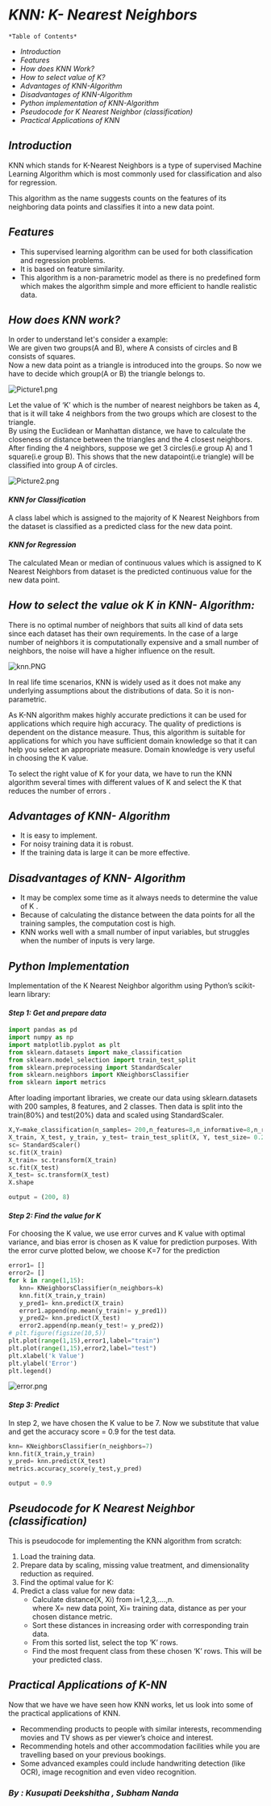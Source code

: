 # *KNN: K- Nearest Neighbors* 

`*Table of Contents*`

* _*Introduction*_
* _*Features*_
* _*How does KNN Work?*_
* _*How to select value of K?*_
* _*Advantages of KNN-Algorithm*_
* _*Disadvantages of KNN-Algorithm*_
* _*Python implementation of KNN-Algorithm*_
* _*Pseudocode for K Nearest Neighbor (classification)*_
* _*Practical Applications of KNN*_

## *Introduction*
KNN which stands for K-Nearest Neighbors is a type of supervised Machine Learning Algorithm which is most commonly used for classification and also for regression.  

This algorithm as the name suggests counts on the features of its neighboring data points and classifies it into a new data point. 

## *Features*
* This supervised learning algorithm can be used for both classification and regression problems. 
* It is based on feature similarity.
* This algorithm is a non-parametric model as there is no predefined form which makes the algorithm simple and more efficient to handle realistic data.

## *How does KNN work?*
In order to understand let's consider a example:  
We are given two groups(A and B), where A consists of circles and B consists of squares.  
Now a new data point as a triangle is introduced into the groups. So now we have to decide which group(A or B) the triangle belongs to.

![Picture1.png](https://github.com/DeekshithaKusupati/Intern-Work/blob/main/int-ml-3/KNN/Picture1.png)

Let the value of ‘K’ which is the number of nearest neighbors be taken as 4, that is it will take 4 neighbors from the two groups which are closest to the triangle.  
By using the Euclidean or Manhattan distance, we have to calculate the closeness or distance between the triangles and the 4 closest neighbors. 
After finding the 4 neighbors, suppose we get 3 circles(i.e group A) and 1 square(i.e group B). This shows that the new datapoint(i.e triangle) will be classified into group A of circles. 

![Picture2.png](https://github.com/DeekshithaKusupati/Intern-Work/blob/main/int-ml-3/KNN/Picture2.png)

#### *KNN for Classification*
A class label which is assigned to the majority of K Nearest Neighbors from the dataset is classified as a predicted class for the new data point.
#### *KNN for Regression*
The calculated Mean or median of continuous values which is  assigned to K Nearest Neighbors from dataset is the predicted continuous value for the new data point.

## *How to select the value ok K in KNN- Algorithm:*
There is no optimal number of neighbors that suits all kind of data sets since each dataset has their own requirements. In the case of a large number of neighbors it is computationally expensive and a small number of neighbors, the noise will have a higher influence on the result.

![knn.PNG](attachment:knn.PNG)

In real life time scenarios, KNN is widely used as it does not make any underlying assumptions about the distributions of data. So it is non-parametric.

As K-NN algorithm makes highly accurate predictions it can be used for applications which require high accuracy. The quality of predictions is dependent on the distance measure. Thus, this algorithm is suitable for applications for which you have sufficient domain knowledge so that it can help you select an appropriate measure. Domain knowledge is very useful in choosing the K value.

To select the right value of K for your data, we have to run the KNN algorithm several times with different values of K and select the K that reduces the number of errors .

## *Advantages of KNN- Algorithm* 
* It is easy to implement.
* For noisy training data it is robust.
* If the training data is large it can be more effective.

## *Disadvantages of KNN- Algorithm* 
* It may be complex some time as it always needs to determine the value of K .
* Because of calculating the distance between the data points for all the training samples, the computation cost is high.
* KNN works well with a small number of input variables, but struggles when the number of inputs is very large.

## *Python Implementation*
Implementation of the K Nearest Neighbor algorithm using Python’s scikit-learn library:
#### *Step 1: Get and prepare data*
```python
import pandas as pd
import numpy as np
import matplotlib.pyplot as plt
from sklearn.datasets import make_classification
from sklearn.model_selection import train_test_split
from sklearn.preprocessing import StandardScaler
from sklearn.neighbors import KNeighborsClassifier 
from sklearn import metrics   
```
After loading important libraries, we create our data using sklearn.datasets with 200 samples, 8 features, and 2 classes. Then data is split into the train(80%) and test(20%) data and scaled using StandardScaler.
```python
X,Y=make_classification(n_samples= 200,n_features=8,n_informative=8,n_redundant=0,n_repeated=0,n_classes=2,random_state=14)
X_train, X_test, y_train, y_test= train_test_split(X, Y, test_size= 0.2,random_state=32)
sc= StandardScaler()
sc.fit(X_train)
X_train= sc.transform(X_train)
sc.fit(X_test)
X_test= sc.transform(X_test)
X.shape
```
```python
output = (200, 8)
 ```
 #### *Step 2: Find the value for K*
 For choosing the K value, we use error curves and K value with optimal variance, and bias error is chosen as K value for prediction purposes. With the error curve plotted below, we choose K=7 for the prediction
 ```python
error1= []
error2= []
for k in range(1,15):
    knn= KNeighborsClassifier(n_neighbors=k)
    knn.fit(X_train,y_train)
    y_pred1= knn.predict(X_train)
    error1.append(np.mean(y_train!= y_pred1))
    y_pred2= knn.predict(X_test)
    error2.append(np.mean(y_test!= y_pred2))
# plt.figure(figsize(10,5))
plt.plot(range(1,15),error1,label="train")
plt.plot(range(1,15),error2,label="test")
plt.xlabel('k Value')
plt.ylabel('Error')
plt.legend()
```

![error.png](https://github.com/DeekshithaKusupati/Intern-Work/blob/main/int-ml-3/KNN/error.png)

#### *Step 3: Predict*
In step 2, we have chosen the K value to be 7. Now we substitute that value and get the accuracy score = 0.9 for the test data.
```python
knn= KNeighborsClassifier(n_neighbors=7)
knn.fit(X_train,y_train)
y_pred= knn.predict(X_test)
metrics.accuracy_score(y_test,y_pred)
```
```python
output = 0.9
```
## *Pseudocode for K Nearest Neighbor (classification)* 
This is pseudocode for implementing the KNN algorithm from scratch:

1. Load the training data.
2. Prepare data by scaling, missing value treatment, and dimensionality reduction as required.
3. Find the optimal value for K:
4. Predict a class value for new data:
    * Calculate distance(X, Xi) from i=1,2,3,….,n.  
      where X= new data point, Xi= training data, distance as per your chosen distance metric.
    * Sort these distances in increasing order with corresponding train data.
    * From this sorted list, select the top ‘K’ rows.
    * Find the most frequent class from these chosen ‘K’ rows. This will be your predicted class.
   
## *Practical Applications of K-NN*
Now that we have we have seen how KNN works, let us look into some of the practical applications of KNN.

* Recommending products to people with similar interests, recommending movies and TV shows as per viewer’s choice and interest.
* Recommending hotels and other accommodation facilities while you are travelling based on your previous bookings.
* Some advanced examples could include handwriting detection (like OCR), image recognition and even video recognition.

### *By : Kusupati Deekshitha , Subham Nanda*
 
  
